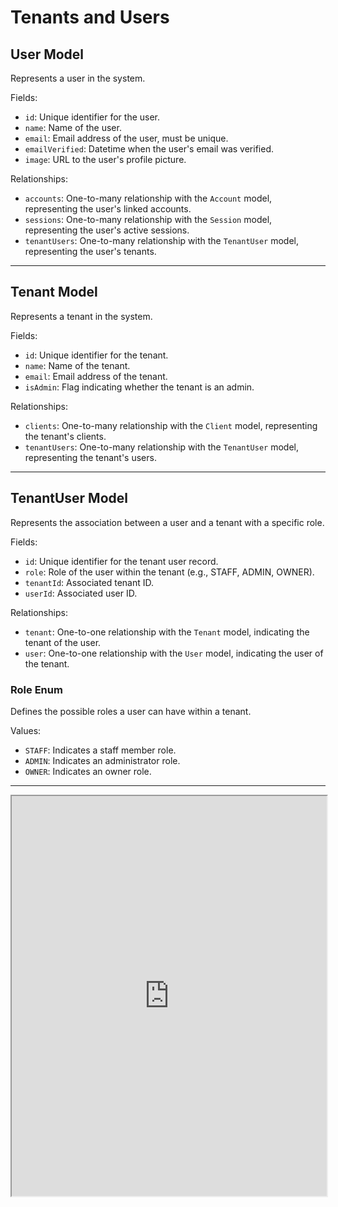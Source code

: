 # Tenants and Users

## User Model

Represents a user in the system.

Fields:

- `id`: Unique identifier for the user.
- `name`: Name of the user.
- `email`: Email address of the user, must be unique.
- `emailVerified`: Datetime when the user's email was verified.
- `image`: URL to the user's profile picture.

Relationships:

- `accounts`: One-to-many relationship with the `Account` model, representing the user's linked accounts.
- `sessions`: One-to-many relationship with the `Session` model, representing the user's active sessions.
- `tenantUsers`: One-to-many relationship with the `TenantUser` model, representing the user's tenants.

---

## Tenant Model

Represents a tenant in the system.

Fields:

- `id`: Unique identifier for the tenant.
- `name`: Name of the tenant.
- `email`: Email address of the tenant.
- `isAdmin`: Flag indicating whether the tenant is an admin.

Relationships:

- `clients`: One-to-many relationship with the `Client` model, representing the tenant's clients.
- `tenantUsers`: One-to-many relationship with the `TenantUser` model, representing the tenant's users.
---

## TenantUser Model

Represents the association between a user and a tenant with a specific role.

Fields:

- `id`: Unique identifier for the tenant user record.
- `role`: Role of the user within the tenant (e.g., STAFF, ADMIN, OWNER).
- `tenantId`: Associated tenant ID.
- `userId`: Associated user ID.

Relationships:

- `tenant`: One-to-one relationship with the `Tenant` model, indicating the tenant of the user.
- `user`: One-to-one relationship with the `User` model, indicating the user of the tenant.


### Role Enum

Defines the possible roles a user can have within a tenant.

Values:

- `STAFF`: Indicates a staff member role.
- `ADMIN`: Indicates an administrator role.
- `OWNER`: Indicates an owner role.

---

<iframe width="100%" height="640" src='https://dbdiagram.io/e/65c4fcc4ac844320aebff1bd/65c4fdf5ac844320aec00c0d'> </iframe>